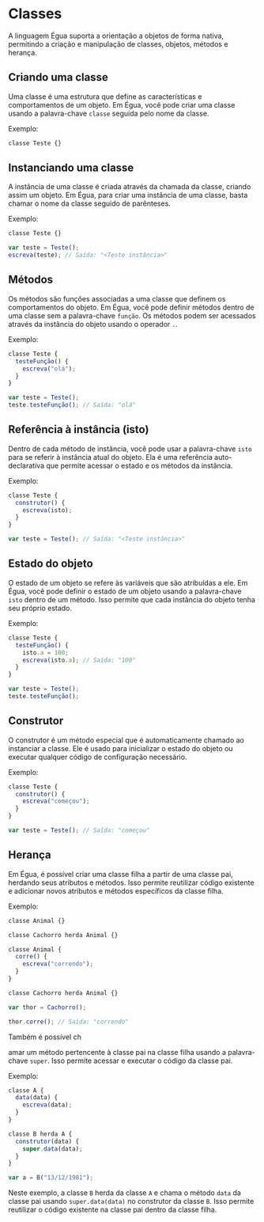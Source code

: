 # Classes

A linguagem Égua suporta a orientação a objetos de forma nativa, permitindo a criação e manipulação de classes, objetos, métodos e herança.

## Criando uma classe

Uma classe é uma estrutura que define as características e comportamentos de um objeto. Em Égua, você pode criar uma classe usando a palavra-chave `classe` seguida pelo nome da classe.

Exemplo:
```js
classe Teste {}
```

## Instanciando uma classe

A instância de uma classe é criada através da chamada da classe, criando assim um objeto. Em Égua, para criar uma instância de uma classe, basta chamar o nome da classe seguido de parênteses.

Exemplo:
```js
classe Teste {}

var teste = Teste();
escreva(teste); // Saída: "<Teste instância>"
```

## Métodos

Os métodos são funções associadas a uma classe que definem os comportamentos do objeto. Em Égua, você pode definir métodos dentro de uma classe sem a palavra-chave `função`. Os métodos podem ser acessados através da instância do objeto usando o operador `.`.

Exemplo:
```js
classe Teste {
  testeFunção() {
    escreva("olá");
  }
}

var teste = Teste();
teste.testeFunção(); // Saída: "olá"
```

## Referência à instância (isto)

Dentro de cada método de instância, você pode usar a palavra-chave `isto` para se referir à instância atual do objeto. Ela é uma referência auto-declarativa que permite acessar o estado e os métodos da instância.

Exemplo:
```js
classe Teste {
  construtor() {
    escreva(isto);
  }
}

var teste = Teste(); // Saída: "<Teste instância>"
```

## Estado do objeto

O estado de um objeto se refere às variáveis que são atribuídas a ele. Em Égua, você pode definir o estado de um objeto usando a palavra-chave `isto` dentro de um método. Isso permite que cada instância do objeto tenha seu próprio estado.

Exemplo:
```js
classe Teste {
  testeFunção() {
    isto.a = 100;
    escreva(isto.a); // Saída: "100"
  }
}

var teste = Teste();
teste.testeFunção();
```

## Construtor

O construtor é um método especial que é automaticamente chamado ao instanciar a classe. Ele é usado para inicializar o estado do objeto ou executar qualquer código de configuração necessário.

Exemplo:
```js
classe Teste {
  construtor() {
    escreva("começou");
  }
}

var teste = Teste(); // Saída: "começou"
```

## Herança

Em Égua, é possível criar uma classe filha a partir de uma classe pai, herdando seus atributos e métodos. Isso permite reutilizar código existente e adicionar novos atributos e métodos específicos da classe filha.

Exemplo:
```js
classe Animal {}

classe Cachorro herda Animal {}
```

```js
classe Animal {
  corre() {
    escreva("correndo");
  }
}

classe Cachorro herda Animal {}

var thor = Cachorro();

thor.corre(); // Saída: "correndo"
```

Também é possível ch

amar um método pertencente à classe pai na classe filha usando a palavra-chave `super`. Isso permite acessar e executar o código da classe pai.

Exemplo:
```js
classe A {
  data(data) {
    escreva(data);
  }
}

classe B herda A {
  construtor(data) {
    super.data(data);
  }
}

var a = B("13/12/1981");
```

Neste exemplo, a classe `B` herda da classe `A` e chama o método `data` da classe pai usando `super.data(data)` no construtor da classe `B`. Isso permite reutilizar o código existente na classe pai dentro da classe filha.